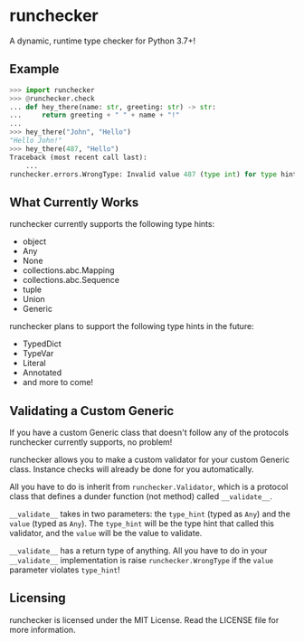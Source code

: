 # runchecker

A dynamic, runtime type checker for Python 3.7+!

## Example

```python
>>> import runchecker
>>> @runchecker.check
... def hey_there(name: str, greeting: str) -> str:
...     return greeting + " " + name + "!"
...
>>> hey_there("John", "Hello")
"Hello John!"
>>> hey_there(487, "Hello")
Traceback (most recent call last):
    ...
runchecker.errors.WrongType: Invalid value 487 (type int) for type hint str!
```

## What Currently Works

runchecker currently supports the following type hints:

- object
- Any
- None
- collections.abc.Mapping
- collections.abc.Sequence
- tuple
- Union
- Generic

runchecker plans to support the following type hints in the future:

- TypedDict
- TypeVar
- Literal
- Annotated
- and more to come!

## Validating a Custom Generic

If you have a custom Generic class that doesn't follow any of the protocols runchecker currently supports, no problem!

runchecker allows you to make a custom validator for your custom Generic class. Instance checks will already be done for you automatically.

All you have to do is inherit from `runchecker.Validator`, which is a protocol class that defines a dunder function (not method) called `__validate__`.

`__validate__` takes in two parameters: the `type_hint` (typed as `Any`) and the `value` (typed as `Any`). The `type_hint` will be the type hint that called this validator, and the `value` will be the value to validate.

`__validate__` has a return type of anything. All you have to do in your `__validate__` implementation is raise `runchecker.WrongType` if the `value` parameter violates `type_hint`!

## Licensing

runchecker is licensed under the MIT License. Read the LICENSE file for more information.
